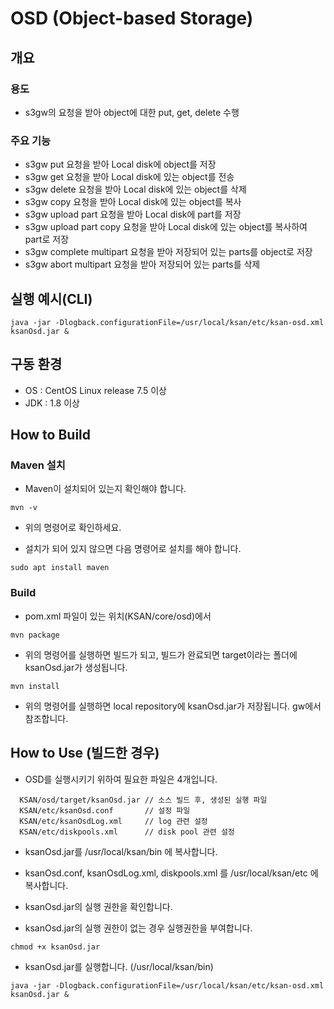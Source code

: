 # OSD (Object-based Storage)

## 개요

### 용도
* s3gw의 요청을 받아 object에 대한 put, get, delete 수행

### 주요 기능
* s3gw put 요청을 받아 Local disk에 object를 저장
* s3gw get 요청을 받아 Local disk에 있는 object를 전송
* s3gw delete 요청을 받아 Local disk에 있는 object를 삭제
* s3gw copy 요청을 받아 Local disk에 있는 object를 복사
* s3gw upload part 요청을 받아 Local disk에 part를 저장
* s3gw upload part copy 요청을 받아 Local disk에 있는 object를 복사하여 part로 저장
* s3gw complete multipart 요청을 받아 저장되어 있는 parts를 object로 저장
* s3gw abort multipart 요청을 받아 저장되어 있는 parts를 삭제

## 실행 예시(CLI)
``` shell
java -jar -Dlogback.configurationFile=/usr/local/ksan/etc/ksan-osd.xml ksanOsd.jar &
```

## 구동 환경

* OS : CentOS Linux release 7.5 이상
* JDK : 1.8 이상

## How to Build

### Maven 설치
* Maven이 설치되어 있는지 확인해야 합니다.

``` shell
mvn -v
```
* 위의 명령어로 확인하세요.

* 설치가 되어 있지 않으면 다음 명령어로 설치를 해야 합니다.
``` shell
sudo apt install maven
```

### Build

* pom.xml 파일이 있는 위치(KSAN/core/osd)에서 
``` shell
mvn package
```
* 위의 명령어를 실행하면 빌드가 되고, 빌드가 완료되면 target이라는 폴더에 ksanOsd.jar가 생성됩니다.

``` shell
mvn install
```

* 위의 명령어를 실행하면 local repository에 ksanOsd.jar가 저장됩니다. gw에서 참조합니다.

## How to Use (빌드한 경우)

* OSD를 실행시키기 위하여 필요한 파일은 4개입니다.
``` shell
  KSAN/osd/target/ksanOsd.jar // 소스 빌드 후, 생성된 실행 파일	
  KSAN/etc/ksanOsd.conf       // 설정 파일
  KSAN/etc/ksanOsdLog.xml     // log 관련 설정
  KSAN/etc/diskpools.xml      // disk pool 관련 설정
```
 
* ksanOsd.jar를 /usr/local/ksan/bin 에 복사합니다.
* ksanOsd.conf, ksanOsdLog.xml, diskpools.xml 를 /usr/local/ksan/etc 에 복사합니다.

* ksanOsd.jar의 실행 권한을 확인합니다.
* ksanOsd.jar의 실행 권한이 없는 경우 실행권한을 부여합니다.
``` shell
chmod +x ksanOsd.jar
```

* ksanOsd.jar를 실행합니다. (/usr/local/ksan/bin)
``` shell 
java -jar -Dlogback.configurationFile=/usr/local/ksan/etc/ksan-osd.xml ksanOsd.jar &
```
